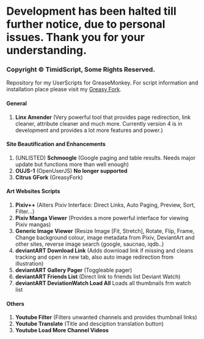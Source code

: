 # Development has been halted till further notice, due to personal issues. Thank you for your understanding.

### Copyright © TimidScript, Some Rights Reserved.

Repository for my UserScripts for GreaseMonkey. For script information and installation place please visit my [Greasy Fork](https://greasyfork.org/en/users/1455). 

#### General
1. **Linx Amender** (Very powerful tool that provides page redirection, link cleaner, attribute cleaner and much more. Currently version 4 is in development and provides a lot more features and power.)

#### Site Beautification and Enhancements
1. (UNLISTED) **Schmoogle** (Google paging and table results. Needs major update but functions more than well enough)
2. **OUJS-1** (OpenUserJS) **No longer supported**
3. **Citrus GFork** (GreasyFork)

#### Art Websites Scripts
1. **Pixiv++** (Alters Pixiv Interface: Direct Links, Auto Paging, Preview, Sort, Filter...)
2. **Pixiv Manga Viewer** (Provides a more powerful interface for viewing Pixiv mangas)
3. **Generic Image Viewer** (Resize Image [Fit, Stretch], Rotate, Flip, Frame, Change background colour, image metadata from Pixiv, DeviantArt and other sites, reverse image search (google, saucnao, iqdb..)
4. **deviantART Download Link** (Adds download link if missing and cleans tracking and open in new tab, also auto image redirection from illustration)
5. **deviantART Gallery Pager** (Toggleable pager)
6. **deviantART Friends List** (Direct link to friends list Deviant Watch)
7. **deviantART DeviationWatch Load All** Loads all thumbnails frm watch list

#### Others
1. **Youtube Filter** (Filters unwanted channels and provides thumbnail links)
2. **Youtube Translate** (Title and desciption translation button)
3. **Youtube Load More Channel Videos**

